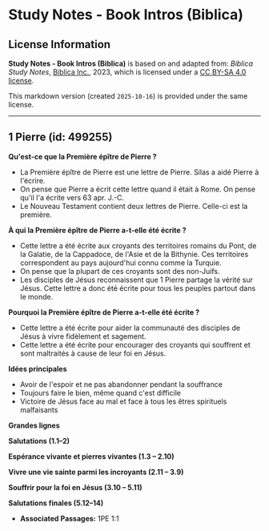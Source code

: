 # Study Notes - Book Intros (Biblica)

## License Information

**Study Notes - Book Intros (Biblica)** is based on and adapted from: _Biblica Study Notes_, [Biblica Inc.](https://www.biblica.com/), 2023, which is licensed under a [CC BY-SA 4.0 license](https://creativecommons.org/licenses/by-sa/4.0/legalcode.en).

This markdown version (created `2025-10-16`) is provided under the same license.



--------------------------------

## 1 Pierre (id: 499255)

**Qu'est\-ce que la Première épître de Pierre ?**

* La Première épître de Pierre est une lettre de Pierre. Silas a aidé Pierre à l'écrire.
* On pense que Pierre a écrit cette lettre quand il était à Rome. On pense qu'il l'a écrite vers 63 apr. J.\-C.
* Le Nouveau Testament contient deux lettres de Pierre. Celle\-ci est la première.

**À qui la Première épître de Pierre a\-t\-elle été écrite ?**

* Cette lettre a été écrite aux croyants des territoires romains du Pont, de la Galatie, de la Cappadoce, de l'Asie et de la Bithynie. Ces territoires correspondent au pays aujourd'hui connu comme la Turquie.
* On pense que la plupart de ces croyants sont des non\-Juifs.
* Les disciples de Jésus reconnaissent que 1 Pierre partage la vérité sur Jésus. Cette lettre a donc été écrite pour tous les peuples partout dans le monde.

**Pourquoi la Première épître de Pierre a\-t\-elle été écrite ?**

* Cette lettre a été écrite pour aider la communauté des disciples de Jésus à vivre fidèlement et sagement.
* Cette lettre a été écrite pour encourager des croyants qui souffrent et sont maltraités à cause de leur foi en Jésus.

**Idées principales**

* Avoir de l'espoir et ne pas abandonner pendant la souffrance
* Toujours faire le bien, même quand c'est difficile
* Victoire de Jésus face au mal et face à tous les êtres spirituels malfaisants

**Grandes lignes**

**Salutations (1\.1–2\)**

**Espérance vivante et pierres vivantes (1\.3 – 2\.10\)**

**Vivre une vie sainte parmi les incroyants (2\.11 – 3\.9\)**

**Souffrir pour la foi en Jésus (3\.10 – 5\.11\)**

**Salutations finales (5\.12–14\)**

* **Associated Passages:** 1PE 1:1

